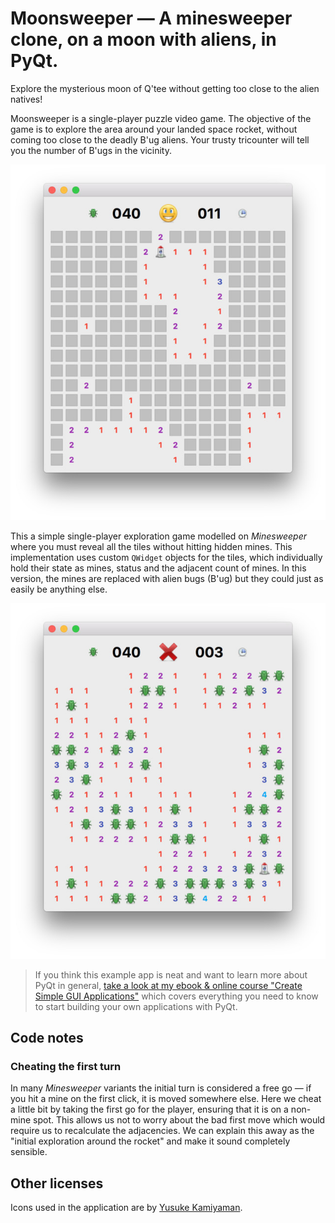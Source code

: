 # Moonsweeper — A minesweeper clone, on a moon with aliens, in PyQt.

Explore the mysterious moon of Q'tee without getting too close to the alien natives!

Moonsweeper is a single-player puzzle video game. The objective of the game is to
explore the area around your landed space rocket, without coming too close to the
deadly B'ug aliens. Your trusty tricounter will tell you the number of B'ugs in the
vicinity.

![Moonsweeper](screenshot-minesweeper1.jpg)

This a simple single-player exploration game modelled on _Minesweeper_
where you must reveal all the tiles without hitting hidden mines.
This implementation uses custom `QWidget` objects for the tiles, which
individually hold their state as mines, status and the
adjacent count of mines. In this version, the mines are replaced with
alien bugs (B'ug) but they could just as easily be anything else.

![Moonsweeper](screenshot-minesweeper2.jpg)

> If you think this example app is neat and want to learn more about
PyQt in general, [take a look at my ebook & online course
"Create Simple GUI Applications"](https://martinfitzpatrick.name/create-simple-gui-applications)
which covers everything you need to know to start building your own applications with PyQt.

## Code notes

### Cheating the first turn

In many *Minesweeper* variants the initial turn is considered a free
go — if you hit a mine on the first click, it is moved somewhere else.
Here we cheat a little bit by taking the first go for the player, ensuring that
it is on a non-mine spot. This allows us not to worry about the bad first move
which would require us to recalculate the adjacencies.
We can explain this away as the "initial exploration around the rocket"
and make it sound completely sensible.

## Other licenses

Icons used in the application are by [Yusuke Kamiyaman](http://p.yusukekamiyamane.com/).

